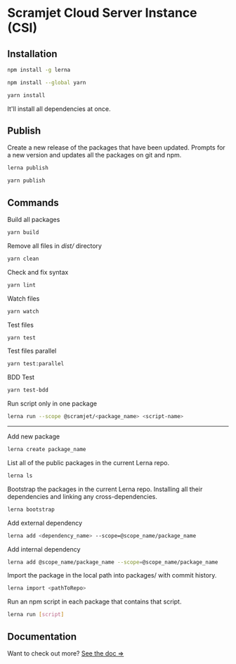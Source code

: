 # Scramjet Cloud Server Instance (CSI)

## Installation

```bash
npm install -g lerna
```

```bash
npm install --global yarn
```

```bash
yarn install
```

It'll install all dependencies at once.

## Publish

Create a new release of the packages that have been updated.
Prompts for a new version and updates all the packages on git and npm.
```bash
lerna publish
```

```bash
yarn publish
```

## Commands

Build all packages
```bash
yarn build
```

Remove all files in *dist/* directory
```bash
yarn clean
```

Check and fix syntax
```bash
yarn lint
```

Watch files
```bash
yarn watch
```

Test files
```bash
yarn test
```

Test files parallel
```bash
yarn test:parallel
```

BDD Test
```bash
yarn test-bdd
```

Run script only in one package
```bash
lerna run --scope @scramjet/<package_name> <script-name>
```

<!-- 
- `npm run build` - build all services, samples etc.,
- `npm run build:supervisor` - build only supervisor,
- `npm run clean` - remove all files in *dist/* directory,
- `npm run lint` - check files
 -->

---

Add new package
```bash
lerna create package_name
```

List all of the public packages in the current Lerna repo.
```bash
lerna ls
```

Bootstrap the packages in the current Lerna repo. Installing all their dependencies and linking any cross-dependencies.
```bash
lerna bootstrap
```

Add external dependency
```bash
lerna add <dependency_name> --scope=@scope_name/package_name
```

Add internal dependency
```bash
lerna add @scope_name/package_name --scope=@scope_name/package_name
```

Import the package in the local path <pathToRepo> into packages/<directory-name> with commit history.
```bash
lerna import <pathToRepo>
```

Run an npm script in each package that contains that script.
```bash
lerna run [script]
```

## Documentation

Want to check out more? [See the doc =>](https://github.com/scramjet-cloud-platform/docs)

